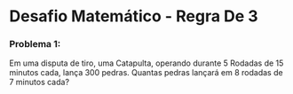 # Desafio Matemático - Regra De 3

### Problema 1:
Em uma disputa de tiro, uma Catapulta, operando durante 5 Rodadas de 15 minutos cada, lança 300 pedras. 
Quantas pedras lançará em 8 rodadas de 7 minutos cada?

